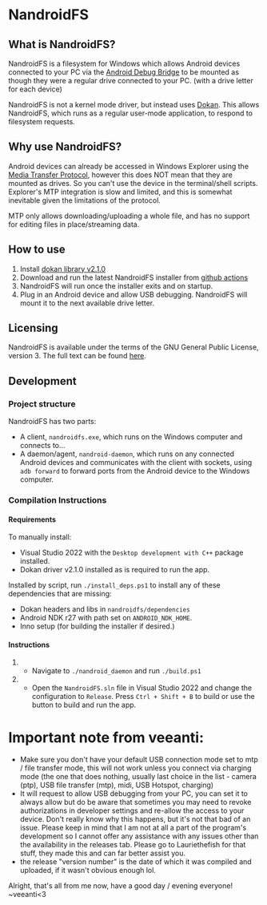 # NandroidFS

## What is NandroidFS?
NandroidFS is a filesystem for Windows which allows Android devices connected to your PC via the [Android Debug Bridge](https://developer.android.com/tools/adb) to be mounted as though they were a regular drive connected to your PC. (with a drive letter for each device)

NandroidFS is not a kernel mode driver, but instead uses [Dokan](https://github.com/dokan-dev/dokany). This allows NandroidFS, which runs as a regular user-mode application, to respond to filesystem requests.

## Why use NandroidFS?
Android devices can already be accessed in Windows Explorer using the [Media Transfer Protocol](https://en.wikipedia.org/wiki/Media_Transfer_Protocol), however this does NOT mean that they are mounted as drives. So you can't use the device in the terminal/shell scripts. Explorer's MTP integration is slow and limited, and this is somewhat inevitable given the limitations of the protocol. 

MTP only allows downloading/uploading a whole file, and has no support for editing files in place/streaming data.

## How to use
1. Install [dokan library v2.1.0](https://github.com/dokan-dev/dokany/releases/tag/v2.1.0.1000)
2. Download and run the latest NandroidFS installer from [github actions](https://github.com/Lauriethefish/nandroidfs/actions)
3. NandroidFS will run once the installer exits and on startup. 
4. Plug in an Android device and allow USB debugging. NandroidFS will mount it to the next available drive letter.

## Licensing
NandroidFS is available under the terms of the GNU General Public License, version 3. The full text can be found [here](./LICENSE).

## Development
### Project structure
NandroidFS has two parts:
- A client, `nandroidfs.exe`, which runs on the Windows computer and connects to...
- A daemon/agent, `nandroid-daemon`, which runs on any connected Android devices and communicates with the client with sockets, using `adb forward` to forward ports from the Android device to the Windows computer.

### Compilation Instructions
#### Requirements
To manually install:
- Visual Studio 2022 with the `Desktop development with C++` package installed.
- Dokan driver v2.1.0 installed as is required to run the app.

Installed by script, run `./install_deps.ps1` to install any of these dependencies that are missing:
- Dokan headers and libs in `nandroidfs/dependencies`
- Android NDK r27 with path set on `ANDROID_NDK_HOME`.
- Inno setup (for building the installer if desired.) 

#### Instructions
1. - Navigate to `./nandroid_daemon` and run `./build.ps1`
2. - Open the `NandroidFS.sln` file in Visual Studio 2022 and change the configuration to `Release`. Press `Ctrl + Shift + B` to build or use the button to build and run the app.


  

# Important note from veeanti:
- Make sure you don't have your default USB connection mode set to mtp / file transfer mode, this will not work unless you connect via charging mode (the one that does nothing, usually last choice in the list - camera (ptp), USB file transfer (mtp), midi, USB Hotspot, charging)
- It will request to allow USB debugging from your PC, you can set it to always allow but do be aware that sometimes you may need to revoke authorizations in developer settings and re-allow the access to your device. Don't really know why this happens, but it's not that bad of an issue. Please keep in mind that I am not at all a part of the program's development so I cannot offer any assistance with any issues other than the availability in the releases tab. Please go to Lauriethefish for that stuff, they made this and can far better assist you.
- the release "version number" is the date of which it was compiled and uploaded, if it wasn't obvious enough lol.

Alright, that's all from me now, have a good day / evening everyone!
~veeanti<3
